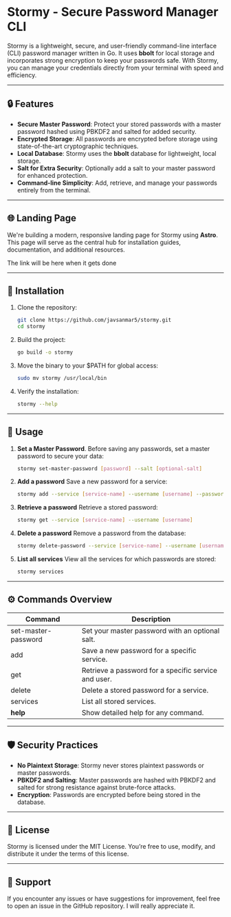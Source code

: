 # Stormy - Secure Password Manager CLI

Stormy is a lightweight, secure, and user-friendly command-line interface (CLI) password manager written in Go. It uses **bbolt** for local storage and incorporates strong encryption to keep your passwords safe. With Stormy, you can manage your credentials directly from your terminal with speed and efficiency.

---

## 🔒 Features

- **Secure Master Password**: Protect your stored passwords with a master password hashed using PBKDF2 and salted for added security.
- **Encrypted Storage**: All passwords are encrypted before storage using state-of-the-art cryptographic techniques.
- **Local Database**: Stormy uses the **bbolt** database for lightweight, local storage.
- **Salt for Extra Security**: Optionally add a salt to your master password for enhanced protection.
- **Command-line Simplicity**: Add, retrieve, and manage your passwords entirely from the terminal.

---

## 🌐 Landing Page

We're building a modern, responsive landing page for Stormy using **Astro**. This page will serve as the central hub for installation guides, documentation, and additional resources.

The link will be here when it gets done

---

## 🚀 Installation

1. Clone the repository:
   ```bash
   git clone https://github.com/javsanmar5/stormy.git
   cd stormy
    ```

 
2. Build the project:
    ```bash
    go build -o stormy
    ```


3. Move the binary to your $PATH for global access:
    ```bash
    sudo mv stormy /usr/local/bin
    ```


4. Verify the installation:
    ```bash
    stormy --help
    ```
---

## 📖 Usage

1. **Set a Master Password**. 
Before saving any passwords, set a master password to secure your data:

    ```bash
    stormy set-master-password [password] --salt [optional-salt]
    ```


2. **Add a password**
Save a new password for a service:

    ```bash
    stormy add --service [service-name] --username [username] --password [password]
    ```
    
    
3. **Retrieve a password**
Retrieve a stored password:
    ```bash
    stormy get --service [service-name] --username [username]
    ```

    
4. **Delete a password**
Remove a password from the database:
    ```bash
    stormy delete-password --service [service-name] --username [username]
    ```


5. **List all services**
View all the services for which passwords are stored:

    ```bash
    stormy services
    ```

---

## ⚙️ Commands Overview
| Command |	Description |
|-------------|----------|
| set-master-password |	Set your master password with an optional salt. |
| add | Save a new password for a specific service.
| get | Retrieve a password for a specific service and user. |
| delete | Delete a stored password for a service.
| services | List all stored services.|
| **help** |	Show detailed help for any command. |

---

## 🛡️ Security Practices

- **No Plaintext Storage**: Stormy never stores plaintext passwords or master passwords.
- **PBKDF2 and Salting**: Master passwords are hashed with PBKDF2 and salted for strong resistance against brute-force attacks.
- **Encryption**: Passwords are encrypted before being stored in the database.

---

## 📝 License

Stormy is licensed under the MIT License. You’re free to use, modify, and distribute it under the terms of this license.


---

## 📧 Support

If you encounter any issues or have suggestions for improvement, feel free to open an issue in the GitHub repository. I will really appreciate it.